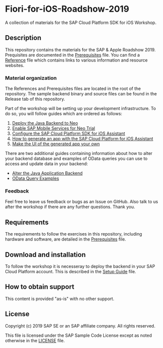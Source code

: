 # Fiori-for-iOS-Roadshow-2019
A collection of materials for the SAP Cloud Platform SDK for iOS Workshop.

## Description

This repository contains the materials for the SAP & Apple Roadshow 2019. Prequisites are documented in the [Prerequisites](Prerequisites.md) file. You can find a [Reference](References.md) file which contains links to various information and resource websites.

### Material organization

The References and Prerequisites files are located in the root of the repository. The sample backend binary and source files  can be found in the Release tab of this repository.

Part of the workshop will be setting up your development infrastructure. To do so, you will follow guides which are ordered as follows:

1. [Deploy the Java Backend to Neo](https://github.com/SAP-samples/Fiori-for-iOS-Roadshow-2019/blob/master/Guides/1_Make_It_Your_Own/1_Deploy_Backend_On_Neo.md)
2. [Enable SAP Mobile Services for Neo Trial](https://github.com/SAP-samples/Fiori-for-iOS-Roadshow-2019/blob/master/Guides/1_Make_It_Your_Own/2_Enable_Mobile_Services.md)
3. [Configure the SAP Cloud Platform SDK for iOS Assistant](https://github.com/SAP-samples/Fiori-for-iOS-Roadshow-2019/blob/master/Guides/1_Make_It_Your_Own/3_Configure_iOS_Assistant.md)
4. [How to generate an app with the SAP Cloud Platform for iOS Assistant](https://github.com/SAP-samples/Fiori-for-iOS-Roadshow-2019/blob/master/Guides/1_Make_It_Your_Own/4_Generate_App_with_Assistant.md)
5. [Make the UI of the generated app your own](https://github.com/SAP-samples/Fiori-for-iOS-Roadshow-2019/blob/master/Guides/1_Make_It_Your_Own/5_Add_Your_Own_Touch.md)

There are two additional guides containing information about how to alter your backend database and examples of OData queries you can use to access and update data in your backend:

- [Alter the Java Application Backend](https://github.com/SAP-samples/Fiori-for-iOS-Roadshow-2019/blob/master/Guides/2_Additional_Guides/Change_Backend_Using_WebIDE.md)
- [OData Query Examples](https://github.com/SAP-samples/Fiori-for-iOS-Roadshow-2019/blob/master/Guides/2_Additional_Guides/OData_Query_Refernce.md)

### Feedback

Feel free to leave us feedback or bugs as an Issue on GitHub. Also talk to us after the workshop if there are any further questions. Thank you.

## Requirements

The requirements to follow the exercises in this repository, including hardware and software, are detailed in the [Prerequisites](Prerequisites.md) file.

## Download and installation

To follow the workshop it is necesseray to deploy the backend in your SAP Cloud Platform account. This is described in the [Setup Guide](SetupGuide.md) file.

## How to obtain support

This content is provided "as-is" with no other support.

## License

Copyright (c) 2019 SAP SE or an SAP affiliate company. All rights reserved.

This file is licensed under the SAP Sample Code License except as noted otherwise in the [LICENSE](LICENSE) file.


